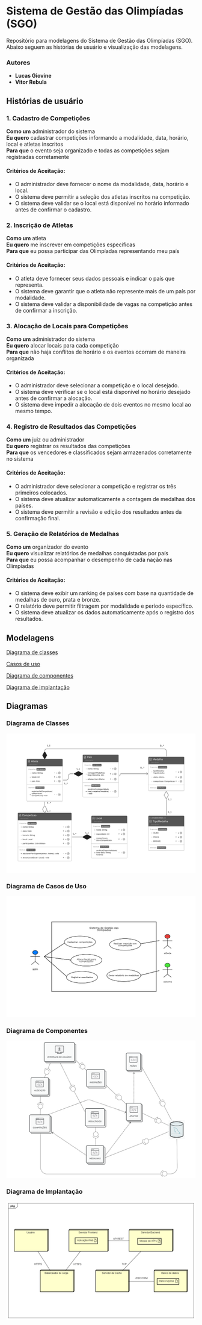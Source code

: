 # Sistema de Gestão das Olimpíadas (SGO)
Repositório para modelagens do Sistema de Gestão das Olimpíadas (SGO). Abaixo seguem as histórias de usuário e visualização das modelagens.

### Autores
- **Lucas Giovine**
- **Vitor Rebula**

## Histórias de usuário

### 1. Cadastro de Competições  
**Como um** administrador do sistema  
**Eu quero** cadastrar competições informando a modalidade, data, horário, local e atletas inscritos  
**Para que** o evento seja organizado e todas as competições sejam registradas corretamente  

#### Critérios de Aceitação:  
- O administrador deve fornecer o nome da modalidade, data, horário e local.  
- O sistema deve permitir a seleção dos atletas inscritos na competição.  
- O sistema deve validar se o local está disponível no horário informado antes de confirmar o cadastro.  

### 2. Inscrição de Atletas  
**Como um** atleta  
**Eu quero** me inscrever em competições específicas  
**Para que** eu possa participar das Olimpíadas representando meu país  

#### Critérios de Aceitação:  
- O atleta deve fornecer seus dados pessoais e indicar o país que representa.  
- O sistema deve garantir que o atleta não represente mais de um país por modalidade.  
- O sistema deve validar a disponibilidade de vagas na competição antes de confirmar a inscrição.  

### 3. Alocação de Locais para Competições  
**Como um** administrador do sistema  
**Eu quero** alocar locais para cada competição  
**Para que** não haja conflitos de horário e os eventos ocorram de maneira organizada  

#### Critérios de Aceitação:  
- O administrador deve selecionar a competição e o local desejado.  
- O sistema deve verificar se o local está disponível no horário desejado antes de confirmar a alocação.  
- O sistema deve impedir a alocação de dois eventos no mesmo local ao mesmo tempo.  

### 4. Registro de Resultados das Competições  
**Como um** juiz ou administrador  
**Eu quero** registrar os resultados das competições  
**Para que** os vencedores e classificados sejam armazenados corretamente no sistema  

#### Critérios de Aceitação:  
- O administrador deve selecionar a competição e registrar os três primeiros colocados.  
- O sistema deve atualizar automaticamente a contagem de medalhas dos países.  
- O sistema deve permitir a revisão e edição dos resultados antes da confirmação final.  

### 5. Geração de Relatórios de Medalhas  
**Como um** organizador do evento  
**Eu quero** visualizar relatórios de medalhas conquistadas por país  
**Para que** eu possa acompanhar o desempenho de cada nação nas Olimpíadas  

#### Critérios de Aceitação:  
- O sistema deve exibir um ranking de países com base na quantidade de medalhas de ouro, prata e bronze.  
- O relatório deve permitir filtragem por modalidade e período específico.  
- O sistema deve atualizar os dados automaticamente após o registro dos resultados. 

## Modelagens

[Diagrama de classes](https://github.com/lucasgiovine/SGO-Projeto-de-Software/blob/main/Modelagens/Class%20Diagram%20-%20SGO.jam)

[Casos de uso](https://github.com/lucasgiovine/SGO-Projeto-de-Software/blob/main/Modelagens/Use%20Case%20-%20SGO.fig)

[Diagrama de componentes](https://github.com/lucasgiovine/SGO-Projeto-de-Software/blob/main/Modelagens/Components%20diagram%20-%20SGO.fig)

[Diagrama de implantação](https://github.com/lucasgiovine/SGO-Projeto-de-Software/blob/main/Modelagens/Deployment%20diagram%20-%20SGO.zip)

## Diagramas

### Diagrama de Classes
<img src="https://github.com/lucasgiovine/SGO-Projeto-de-Software/blob/main/Imagens/Class%20Diagram%20-%20SGO.png"/>

### Diagrama de Casos de Uso
<img src="https://github.com/lucasgiovine/SGO-Projeto-de-Software/blob/main/Imagens/Use%20Case%20-%20SGO.png"/>

### Diagrama de Componentes
<img src="https://github.com/lucasgiovine/SGO-Projeto-de-Software/blob/main/Imagens/Components%20diagram%20-%20SGO.png"/>

### Diagrama de Implantação
<img src="https://github.com/lucasgiovine/SGO-Projeto-de-Software/blob/main/Imagens/Deployment%20diagram%20-%20SGO.png"/>
